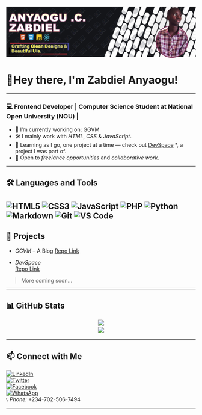 <p align="center">
  <img src="./banner.png" alt="Banner" />
</p>

# 👋Hey there, I'm Zabdiel Anyaogu!

---

### 💻 Frontend Developer | Computer Science Student at National Open University (NOU) |

- 🔭 I’m currently working on: GGVM
- 🛠️ I mainly work with *HTML*, *CSS* & *JavaScript*.
- 🌱 Learning as I go, one project at a time — check out [DevSpace](http://www.devspace.ct.ws)
*, a project I was part of.
- 🤝 Open to *freelance opportunities* and *collaborative work*.
---


## 🛠 Languages and Tools

![HTML5](https://img.shields.io/badge/-HTML5-E34F26?style=flat&logo=html5&logoColor=white)
![CSS3](https://img.shields.io/badge/-CSS3-1572B6?style=flat&logo=css3&logoColor=white)
![JavaScript](https://img.shields.io/badge/-JavaScript-F7DF1E?style=flat&logo=javascript&logoColor=black)
![PHP](https://img.shields.io/badge/-PHP-4F5B93?style=flat&logo=php&logoColor=white)
![Python](https://img.shields.io/badge/-Python-3776AB?style=flat&logo=python&logoColor=white)
![Markdown](https://img.shields.io/badge/-Markdown-000000?style=flat&logo=markdown&logoColor=white)
![Git](https://img.shields.io/badge/-Git-F05032?style=flat&logo=git&logoColor=white)
![VS Code](https://img.shields.io/badge/-VSCode-007ACC?style=flat&logo=visual-studio-code&logoColor=white)
---

## 🚀 Projects

- *GGVM* – A Blog
  [Repo Link](https://fwesh001.github.io/GGVM/)

- *DevSpace*   
  [Repo Link](http://www.devspace.ct.ws)

> More coming soon...

---

## 📊 GitHub Stats

<p align="center">
  <img src="https://github-readme-stats.vercel.app/api?username=Fwesh001&show_icons=true&theme=tokyonight" />
  <br/>
  <img src="https://github-readme-stats.vercel.app/api/top-langs/?username=Fwesh001&layout=compact&theme=tokyonight" />
</p>

---

## 📫 Connect with Me

[![LinkedIn](https://img.shields.io/badge/LinkedIn-blue?style=flat&logo=linkedin)](https://linkedin.com/in/zabdielanyaogu)  
[![Twitter](https://img.shields.io/badge/Twitter-1DA1F2?style=flat&logo=twitter&logoColor=white)](https://twitter.com/zabdiel_dev)  
[![Facebook](https://img.shields.io/badge/Facebook-1877F2?style=flat&logo=facebook&logoColor=white)](https://facebook.com/your-facebook-username)  
[![WhatsApp](https://img.shields.io/badge/WhatsApp-25D366?style=flat&logo=whatsapp&logoColor=white)](https://wa.me/2347025067494)  
📞 *Phone:* +234-702-506-7494

---

